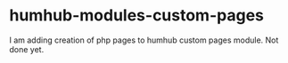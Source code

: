 # humhub-modules-custom-pages
I am adding creation of php pages to humhub custom pages module. Not done yet.
